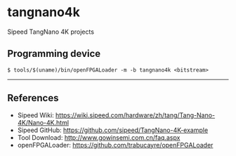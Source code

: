 # tangnano4k

Sipeed TangNano 4K projects

## Programming device

```shell-session
$ tools/$(uname)/bin/openFPGALoader -m -b tangnano4k <bitstream>
```

***

## References

- Sipeed Wiki: https://wiki.sipeed.com/hardware/zh/tang/Tang-Nano-4K/Nano-4K.html
- Sipeed GitHub: https://github.com/sipeed/TangNano-4K-example
- Tool Download: http://www.gowinsemi.com.cn/faq.aspx
- openFPGALoader: https://github.com/trabucayre/openFPGALoader
